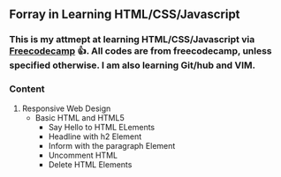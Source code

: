 ## Forray in Learning HTML/CSS/Javascript 
### This is my attmept at learning HTML/CSS/Javascript via [Freecodecamp](https://www.freecodecamp.com) :thumbsup:. All codes are from freecodecamp, unless specified otherwise. I am also learning Git/hub and VIM.  

### Content
1. Responsive Web Design
   * Basic HTML and HTML5
      * Say Hello to HTML ELements
      * Headline with h2 Element
      * Inform with the paragraph Element
      * Uncomment HTML
      * Delete HTML Elements
      
  
